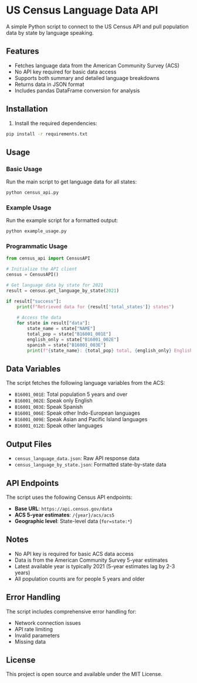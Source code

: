 # US Census Language Data API

A simple Python script to connect to the US Census API and pull population data by state by language speaking.

## Features

- Fetches language data from the American Community Survey (ACS)
- No API key required for basic data access
- Supports both summary and detailed language breakdowns
- Returns data in JSON format
- Includes pandas DataFrame conversion for analysis

## Installation

1. Install the required dependencies:
```bash
pip install -r requirements.txt
```

## Usage

### Basic Usage

Run the main script to get language data for all states:

```bash
python census_api.py
```

### Example Usage

Run the example script for a formatted output:

```bash
python example_usage.py
```

### Programmatic Usage

```python
from census_api import CensusAPI

# Initialize the API client
census = CensusAPI()

# Get language data by state for 2021
result = census.get_language_by_state(2021)

if result["success"]:
    print(f"Retrieved data for {result['total_states']} states")
    
    # Access the data
    for state in result["data"]:
        state_name = state["NAME"]
        total_pop = state["B16001_001E"]
        english_only = state["B16001_002E"]
        spanish = state["B16001_003E"]
        print(f"{state_name}: {total_pop} total, {english_only} English only, {spanish} Spanish")
```

## Data Variables

The script fetches the following language variables from the ACS:

- `B16001_001E`: Total population 5 years and over
- `B16001_002E`: Speak only English
- `B16001_003E`: Speak Spanish
- `B16001_006E`: Speak other Indo-European languages
- `B16001_009E`: Speak Asian and Pacific Island languages
- `B16001_012E`: Speak other languages

## Output Files

- `census_language_data.json`: Raw API response data
- `census_language_by_state.json`: Formatted state-by-state data

## API Endpoints

The script uses the following Census API endpoints:

- **Base URL**: `https://api.census.gov/data`
- **ACS 5-year estimates**: `/{year}/acs/acs5`
- **Geographic level**: State-level data (`for=state:*`)

## Notes

- No API key is required for basic ACS data access
- Data is from the American Community Survey 5-year estimates
- Latest available year is typically 2021 (5-year estimates lag by 2-3 years)
- All population counts are for people 5 years and older

## Error Handling

The script includes comprehensive error handling for:
- Network connection issues
- API rate limiting
- Invalid parameters
- Missing data

## License

This project is open source and available under the MIT License. 